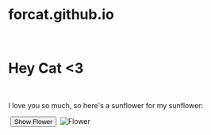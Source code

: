 # forcat.github.io
<!DOCTYPE html>
<html lang="en">
<head>
 <meta charset="UTF-8">
 <title>Name and Flower</title>
 <link rel="stylesheet" href="style.css">
</head>
<body>
 <h1>Hey Cat <3</h1>
 <p>I love you so much, so here's a sunflower for my sunflower:</p>
 <button id="reveal-button">Show Flower</button>
 <img id="flower-image" src="Flower.jpg" alt="Flower">
 </script>
</body>
</html>
